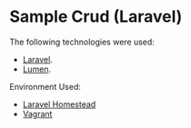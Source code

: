 # Sample Crud (Laravel)

The following technologies were used:

- [Laravel](https://laravel.com/).
- [Lumen](https://lumen.laravel.com/).

Environment Used:
- [Laravel Homestead](https://laravel.com/docs/8.x/homestead)
- [Vagrant](https://www.vagrantup.com/)

